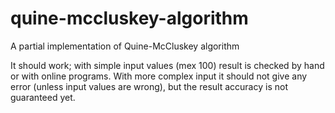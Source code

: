 # quine-mccluskey-algorithm
A partial implementation of Quine-McCluskey algorithm

It should work; with simple input values (mex 100) result is checked by hand or with online programs.
With more complex input it should not give any error (unless input values are wrong), but
the result accuracy is not guaranteed yet. 
